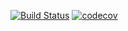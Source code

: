 [![Build Status](https://travis-ci.com/zCRUSADERz/book-store.svg?branch=master)](https://travis-ci.com/github/zCRUSADERz/book-store)
[![codecov](https://codecov.io/gh/zCRUSADERz/book-store/branch/master/graph/badge.svg)](https://codecov.io/gh/zCRUSADERz/book-store)
